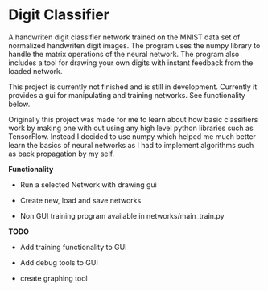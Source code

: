 # Digit Classifier

A handwriten digit classifier network trained on the MNIST data set of normalized handwriten digit images. The program
uses the numpy library to handle the matrix operations of the neural network. The program also includes a tool for
drawing your own digits with instant feedback from the loaded network.

This project is currently not finished and is still in development. Currently it provides a gui for manipulating and 
training networks. See functionality below.

Originally this project was made for me to learn about how basic classifiers work by making one with out using any high 
level python libraries such as TensorFlow. Instead I decided to use numpy which helped me much better learn the basics
of neural networks as I had to implement algorithms such as back propagation by my self.

<b>Functionality</b>

- Run a selected Network with drawing gui

- Create new, load and save networks

- Non GUI training program available in networks/main_train.py

<b>TODO</b>

- Add training functionality to GUI

- Add debug tools to GUI

- create graphing tool
